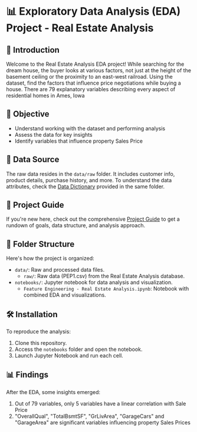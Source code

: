 # 📊 Exploratory Data Analysis (EDA) Project - Real Estate Analysis

## 🚀 Introduction

Welcome to the Real Estate Analysis EDA project!
While searching for the dream house, the buyer looks at various factors, not just at the height of the basement ceiling or the proximity to an east-west railroad. Using the dataset, find the factors that influence price negotiations while buying a house. There are 79 explanatory variables describing every aspect of residential homes in Ames, Iowa

## 🥅 Objective

- Understand working with the dataset and performing analysis
- Assess the data for key insights  
- Identify variables that influence property Sales Price  

## 📁 Data Source

The raw data resides in the `data/raw` folder. It includes customer info, product details, purchase history, and more. To understand the data attributes, check the [Data Dictionary](data/raw/data_dictionary.pdf) provided in the same folder.

## 📖 Project Guide

If you're new here, check out the comprehensive [Project Guide](feature_engineering_real_estate_analytics.pdf) to get a rundown of goals, data structure, and analysis approach.

## 📂 Folder Structure

Here's how the project is organized:

- `data/`: Raw and processed data files.
  - `raw/`: Raw data (PEP1.csv) from the Real Estate Analysis database.
- `notebooks/`: Jupyter notebook for data analysis and visualization.
  - `Feature Engineering - Real Estate Analysis.ipynb`: Notebook with combined EDA and visualizations.

## 🛠️ Installation

To reproduce the analysis:

1. Clone this repository.
2. Access the `notebooks` folder and open the notebook.
3. Launch Jupyter Notebook and run each cell.

## 📊 Findings

After the EDA, some insights emerged:

1. Out of 79 variables, only 5 variables have a linear correlation with Sale Price
2. "OverallQual", "TotalBsmtSF", "GrLivArea", "GarageCars" and "GarageArea" are significant variables influencing property Sales Prices
